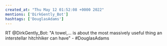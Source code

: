 ```yaml
---
created_at: "Thu May 12 01:52:08 +0000 2022"
mentions: ['DirkGently_Bot']
hashtags: ['DouglasAdams']
---
```


RT @DirkGently_Bot: "A towel,... is about the most massively useful thing an interstellar hitchhiker can have" - #DouglasAdams